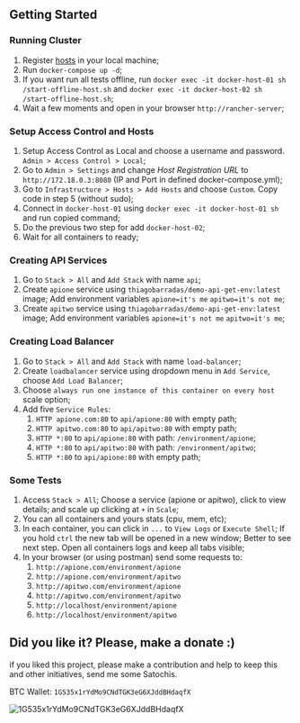 ## Getting Started

### Running Cluster

1. Register [hosts](hosts) in your local machine;
1. Run `docker-compose up -d`;
1. If you want run all tests offline, run `docker exec -it docker-host-01 sh /start-offline-host.sh` and `docker exec -it docker-host-02 sh /start-offline-host.sh`;
1. Wait a few moments and open in your browser `http://rancher-server`;

### Setup Access Control and Hosts  

1. Setup Access Control as Local and choose a username and password. `Admin > Access Control > Local`;
1. Go to `Admin > Settings` and change *Host Registration URL* to `http://172.18.0.3:8080` (IP and Port in defined docker-compose.yml);
1. Go to `Infrastructure > Hosts > Add Hosts` and choose `Custom`. Copy code in step 5 (without sudo);
1. Connect in `docker-host-01` using `docker exec -it docker-host-01 sh` and run copied command;
1. Do the previous two step for add `docker-host-02`;
1. Wait for all containers to ready;

### Creating API Services

1. Go to `Stack > All` and `Add Stack` with name `api`;
1. Create `apione` service using `thiagobarradas/demo-api-get-env:latest` image; Add environment variables `apione=it's me` `apitwo=it's not me`;
1. Create `apitwo` service using `thiagobarradas/demo-api-get-env:latest` image; Add environment variables `apione=it's not me` `apitwo=it's me`;

### Creating Load Balancer

1. Go to `Stack > All` and `Add Stack` with name `load-balancer`;
1. Create `loadbalancer` service using dropdown menu in `Add Service`, choose `Add Load Balancer`; 
1. Choose `always run one instance of this container on every host` scale option;
1. Add five `Service Rules`:
    1. `HTTP apione.com:80` to `api/apione:80` with empty path;
    1. `HTTP apitwo.com:80` to `api/apitwo:80` with empty path;
    1. `HTTP *:80` to `api/apione:80` with path: `/environment/apione`;
    1. `HTTP *:80` to `api/apitwo:80` with path: `/environment/apitwo`;
    1. `HTTP *:80` to `api/apione:80` with empty path;

### Some Tests

1. Access `Stack > All`; Choose a service (apione or apitwo), click to view details; and scale up clicking at `+` in `Scale`;
1. You can all containers and yours stats (cpu, mem, etc);
1. In each container, you can click in `...` to `View Logs` or `Execute Shell`; If you hold `ctrl` the new tab will be opened in a new window; Better to see next step. Open all containers logs and keep all tabs visible;
1. In your browser (or using postman) send some requests to:
    1. `http://apione.com/environment/apione`
    1. `http://apione.com/environment/apitwo`
    1. `http://apitwo.com/environment/apione`
    1. `http://apitwo.com/environment/apitwo`
    1. `http://localhost/environment/apione`
    1. `http://localhost/environment/apitwo`
    
## Did you like it? Please, make a donate :)

if you liked this project, please make a contribution and help to keep this and other initiatives, send me some Satochis.

BTC Wallet: `1G535x1rYdMo9CNdTGK3eG6XJddBHdaqfX`

![1G535x1rYdMo9CNdTGK3eG6XJddBHdaqfX](https://i.imgur.com/mN7ueoE.png)
